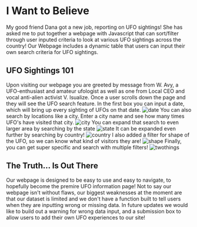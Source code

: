 # I Want to Believe
My good friend Dana got a new job, reporting on UFO sightings! She has asked me to put together a webpage with Javascript that can sort/filter through user inputed criteria to look at various UFO sightings across the country! Our Webpage includes a dynamic table that users can input their own search criteria for UFO sightings. 
## UFO Sightings 101
Upon visiting our webpage you are greeted by message from W. Avy, a UFO-enthusiast and amateur ufologist as well as one from Local CEO and vocal anti-alien activist V. Isualize.
Once a user scrolls down the page and they will see the UFO search feature. 
In the first box you can input a date, which will bring up every sighting of UFOs on that date. 
![date](https://user-images.githubusercontent.com/68392225/94938261-370aeb00-0496-11eb-8460-7d5854a967f2.png)
You can also search by locations like a city. Enter a city name and see how many times UFO's have visited that city.
![city](https://user-images.githubusercontent.com/68392225/94938489-7fc2a400-0496-11eb-8352-a4489531b610.png)
You can expand that search to even larger area by searching by the state
![state](https://user-images.githubusercontent.com/68392225/94938699-cfa16b00-0496-11eb-8e9a-1651f498d0fb.png)
It can be expanded even further by searching by country!
![country](https://user-images.githubusercontent.com/68392225/94938834-fd86af80-0496-11eb-91ff-75d09e1e24d1.png)
I also added a filter for shape of the UFO, so we can know what kind of visitors they are!
![shape](https://user-images.githubusercontent.com/68392225/94939010-2c048a80-0497-11eb-991d-25641a437191.png)
Finally, you can get super specific and search with multiple filters!
![twothings](https://user-images.githubusercontent.com/68392225/94938382-5c97f480-0496-11eb-99d2-309db2cbcef2.png)
## The Truth... Is Out There
Our webpage is designed to be easy to use and easy to navigate, to hopefully become the premire UFO information page! Not to say our webpage isn't without flaws, our biggest weaknesses at the moment are that our dataset is limited and we don't have a function built to tell users when they are inputting wrong or missing data. In future updates we would like to build out a warning for wrong data input, and a submission box to allow users to add their own UFO experiences to our site! 
